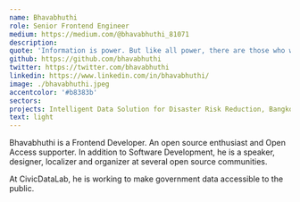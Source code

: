 ```yaml
---
name: Bhavabhuthi
role: Senior Frontend Engineer
medium: https://medium.com/@bhavabhuthi_81071
description:
quote: 'Information is power. But like all power, there are those who want to keep it for themselves. : Aaron Swartz'
github: https://github.com/bhavabhuthi
twitter: https://twitter.com/bhavabhuthi
linkedin: https://www.linkedin.com/in/bhavabhuthi/
image: ./bhavabhuthi.jpeg
accentcolor: '#b8383b'
sectors:
projects: Intelligent Data Solution for Disaster Risk Reduction, Bangkok Metropolitan Administration’s Flood Risk Management Platform
text: light
---
```


Bhavabhuthi is a Frontend Developer. An open source enthusiast and Open Access supporter. In addition to Software Development, he is a speaker, designer, localizer and organizer at several open source communities.

At CivicDataLab, he is working to make government data accessible to the public.
